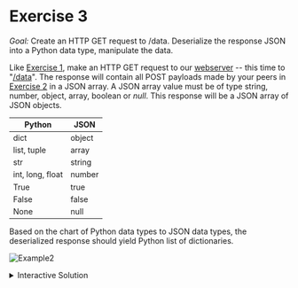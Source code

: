 # Exercise 3

_Goal:_ Create an HTTP GET request to /data. Deserialize the response JSON into a Python data type, manipulate the data.

Like [Exercise 1](./pyExercise1.md), make an HTTP GET request to our [webserver](http://ec2-54-191-220-106.us-west-2.compute.amazonaws.com) -- this time to "[/data](http://ec2-54-191-220-106.us-west-2.compute.amazonaws.com/data)". The response will contain all POST payloads made by your peers in [Exercise 2](./pyExercise2.md) in a JSON array. A JSON array value must be of type string, number, object, array, boolean or _null_. This response will be a JSON array of JSON objects. 

| Python           | JSON   |
|------------------|--------|
| dict	           | object |
| list, tuple	   | array  |
| str	           | string |
| int, long, float | number |
| True	           | true   |
| False	           | false  |
| None	           | null   |

Based on the chart of Python data types to JSON data types, the deserialized response should yield Python list of dictionaries.

![Example2](.gifs/pyExample2.gif)





<details><summary>Interactive Solution</summary>
<p>

![Exercise3](./gifs/pyExercise3.gif)
      
</p>
</details>